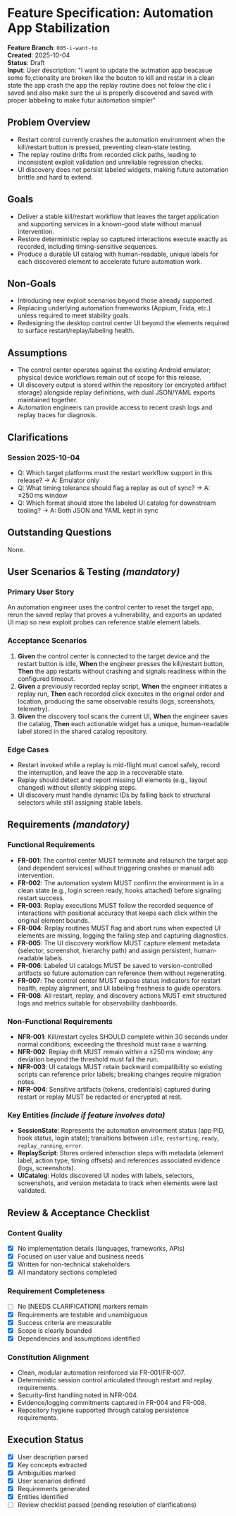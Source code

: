 # Feature Specification: Automation App Stabilization

**Feature Branch**: `005-i-want-to`  
**Created**: 2025-10-04  
**Status**: Draft  
**Input**: User description: "I want to update the autmation app beacasue some fo,ctionality are broken like the bouton to kill and restar in a clean state the app crash the app the replay routine does not folow the clic i saved and also make sure the ui is properly discovered and saved with proper labbeling to make futur automation simpler"

## Problem Overview
- Restart control currently crashes the automation environment when the kill/restart button is pressed, preventing clean-state testing.
- The replay routine drifts from recorded click paths, leading to inconsistent exploit validation and unreliable regression checks.
- UI discovery does not persist labeled widgets, making future automation brittle and hard to extend.

## Goals
- Deliver a stable kill/restart workflow that leaves the target application and supporting services in a known-good state without manual intervention.
- Restore deterministic replay so captured interactions execute exactly as recorded, including timing-sensitive sequences.
- Produce a durable UI catalog with human-readable, unique labels for each discovered element to accelerate future automation work.

## Non-Goals
- Introducing new exploit scenarios beyond those already supported.
- Replacing underlying automation frameworks (Appium, Frida, etc.) unless required to meet stability goals.
- Redesigning the desktop control center UI beyond the elements required to surface restart/replay/labeling health.

## Assumptions
- The control center operates against the existing Android emulator; physical device workflows remain out of scope for this release.
- UI discovery output is stored within the repository (or encrypted artifact storage) alongside replay definitions, with dual JSON/YAML exports maintained together.
- Automation engineers can provide access to recent crash logs and replay traces for diagnosis.

## Clarifications

### Session 2025-10-04
- Q: Which target platforms must the restart workflow support in this release? → A: Emulator only
- Q: What timing tolerance should flag a replay as out of sync? → A: ±250 ms window
- Q: Which format should store the labeled UI catalog for downstream tooling? → A: Both JSON and YAML kept in sync

## Outstanding Questions
None.

## User Scenarios & Testing *(mandatory)*

### Primary User Story
An automation engineer uses the control center to reset the target app, rerun the saved replay that proves a vulnerability, and exports an updated UI map so new exploit probes can reference stable element labels.

### Acceptance Scenarios
1. **Given** the control center is connected to the target device and the restart button is idle, **When** the engineer presses the kill/restart button, **Then** the app restarts without crashing and signals readiness within the configured timeout.
2. **Given** a previously recorded replay script, **When** the engineer initiates a replay run, **Then** each recorded click executes in the original order and location, producing the same observable results (logs, screenshots, telemetry).
3. **Given** the discovery tool scans the current UI, **When** the engineer saves the catalog, **Then** each actionable widget has a unique, human-readable label stored in the shared catalog repository.

### Edge Cases
- Restart invoked while a replay is mid-flight must cancel safely, record the interruption, and leave the app in a recoverable state.
- Replay should detect and report missing UI elements (e.g., layout changed) without silently skipping steps.
- UI discovery must handle dynamic IDs by falling back to structural selectors while still assigning stable labels.

## Requirements *(mandatory)*

### Functional Requirements
- **FR-001**: The control center MUST terminate and relaunch the target app (and dependent services) without triggering crashes or manual adb intervention.
- **FR-002**: The automation system MUST confirm the environment is in a clean state (e.g., login screen ready, hooks attached) before signaling restart success.
- **FR-003**: Replay executions MUST follow the recorded sequence of interactions with positional accuracy that keeps each click within the original element bounds.
- **FR-004**: Replay routines MUST flag and abort runs when expected UI elements are missing, logging the failing step and capturing diagnostics.
- **FR-005**: The UI discovery workflow MUST capture element metadata (selector, screenshot, hierarchy path) and assign persistent, human-readable labels.
- **FR-006**: Labeled UI catalogs MUST be saved to version-controlled artifacts so future automation can reference them without regenerating.
- **FR-007**: The control center MUST expose status indicators for restart health, replay alignment, and UI labeling freshness to guide operators.
- **FR-008**: All restart, replay, and discovery actions MUST emit structured logs and metrics suitable for observability dashboards.

### Non-Functional Requirements
- **NFR-001**: Kill/restart cycles SHOULD complete within 30 seconds under normal conditions; exceeding the threshold must raise a warning.
- **NFR-002**: Replay drift MUST remain within a ±250 ms window; any deviation beyond the threshold must fail the run.
- **NFR-003**: UI catalogs MUST retain backward compatibility so existing scripts can reference prior labels; breaking changes require migration notes.
- **NFR-004**: Sensitive artifacts (tokens, credentials) captured during restart or replay MUST be redacted or encrypted at rest.

### Key Entities *(include if feature involves data)*
- **SessionState**: Represents the automation environment status (app PID, hook status, login state); transitions between `idle`, `restarting`, `ready`, `replay_running`, `error`.
- **ReplayScript**: Stores ordered interaction steps with metadata (element label, action type, timing offsets) and references associated evidence (logs, screenshots).
- **UICatalog**: Holds discovered UI nodes with labels, selectors, screenshots, and version metadata to track when elements were last validated.

## Review & Acceptance Checklist

### Content Quality
- [x] No implementation details (languages, frameworks, APIs)
- [x] Focused on user value and business needs
- [x] Written for non-technical stakeholders
- [x] All mandatory sections completed

### Requirement Completeness
- [ ] No [NEEDS CLARIFICATION] markers remain
- [x] Requirements are testable and unambiguous
- [x] Success criteria are measurable
- [x] Scope is clearly bounded
- [x] Dependencies and assumptions identified

### Constitution Alignment
- Clean, modular automation reinforced via FR-001/FR-007.
- Deterministic session control articulated through restart and replay requirements.
- Security-first handling noted in NFR-004.
- Evidence/logging commitments captured in FR-004 and FR-008.
- Repository hygiene supported through catalog persistence requirements.

## Execution Status

- [x] User description parsed
- [x] Key concepts extracted
- [x] Ambiguities marked
- [x] User scenarios defined
- [x] Requirements generated
- [x] Entities identified
- [ ] Review checklist passed (pending resolution of clarifications)
